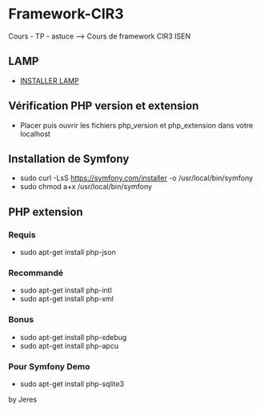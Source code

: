 # Framework-CIR3
Cours - TP - astuce --> Cours de framework CIR3 ISEN

## LAMP

* [INSTALLER LAMP](https://doc.ubuntu-fr.org/lamp)

## Vérification PHP version et extension

* Placer puis ouvrir les fichiers php_version et php_extension dans votre localhost

## Installation de Symfony

* sudo curl -LsS https://symfony.com/installer -o /usr/local/bin/symfony
* sudo chmod a+x /usr/local/bin/symfony

## PHP extension

### Requis

* sudo apt-get install php-json

### Recommandé

* sudo apt-get install php-intl
* sudo apt-get install php-xml

### Bonus

* sudo apt-get install php-xdebug 
* sudo apt-get install php-apcu 

### Pour Symfony Demo

* sudo apt-get install php-sqlite3


by Jeres

